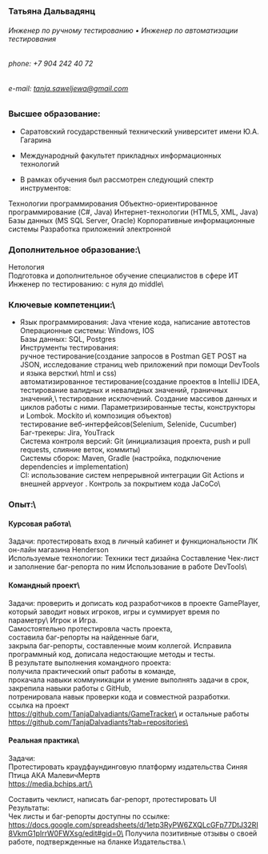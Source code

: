 ### Татьяна Дальвадянц 
###### Инженер по ручному тестированию • Инженер по автоматизации тестирования 
###### phone: +7 904 242 40 72 
###### e-mail: tanja.saweljewa@gmail.com 


### Высшее образование:
* Саратовский государственный технический университет имени Ю.А. Гагарина
* Международный факультет прикладных информационных технологий

* В рамках обучения был рассмотрен следующий спектр инструментов:

Технологии программирования
Объектно-ориентированное программирование (C#, Java)
Интернет-технологии (HTML5, XML, Java)
Базы данных (MS SQL Server, Oracle)
Корпоративные информационные системы
Разработка приложений электронной

### Дополнительное образование:\
Нетология\
Подготовка и дополнительное обучение специалистов в сфере ИТ\
Инженер по тестированию: с нуля до middle\


### Ключевые компетенции:\

* Язык программирования: Java чтение кода, написание автотестов\
Операционные системы: Windows,  IOS \
Базы данных: SQL,  Postgres\
Инструменты тестирования:\
ручное тестирование(создание запросов в Postman  GET POST на JSON, исследование страниц web приложений при помощи DevTools и языка верстки\ html и css)\
автоматизированное тестирование(создание проектов в IntelliJ IDEA, тестирование валидных и невалидных значений, граничных значений,\ тестирование исключений. Создание массивов данных и циклов работы с ними. Параметризированные тесты, конструкторы и Lombok. Mockito и\ композиция объектов)\
тестирование веб-интерфейсов(Selenium, Selenide, Cucumber)\
Баг-трекеры:  Jira, YouTrack\
Система контроля версий: Git (инициализация проекта, push и pull  requests, слияние веток,  коммиты)\
Cистемы сборок: Maven, Gradle (настройка, подключение dependencies и implementation)\
CI: использование систем непрерывной интеграции Git Actions  и внешней appveyor . Контроль за покрытием кода JaCoCo\

### Опыт:\

#### Курсовая работа\
Задачи: протестировать вход в личный кабинет  и функциональности ЛК он-лайн магазина Henderson\
Используемые технологии: Техники тест дизайна Составление Чек-лист  и заполнение баг-репорта по ним Использование в работе DevTools\

#### Командный проект\
Задачи: проверить  и дописать код разработчиков в проекте GamePlayer, который заводит новых игроков, игры и суммирует время по параметру\ Игрок и Игра.\
Самостоятельно протестировла часть проекта,\
составила баг-репорты на найденные баги,\
закрыла баг-репорты, составленные моим коллегой.  Исправила программный код, дописала недостающие методы и тесты.\
В результате выполнения командного проекта:\
получила практический опыт работы в команде,\
прокачала навыки коммуникации и умение выполнять задачи в срок,\
закрепила навыки работы с GitHub,\
потренировала навык проверки кода и совместной разработки.\
ссылка на проект\
https://github.com/TanjaDalvadiants/GameTracker\
и остальные работы\
https://github.com/TanjaDalvadiants?tab=repositories\

#### Реальная практика\
Задачи:\
Протестировать краудфаундинговую платформу издательства Синяя Птица АКА МалевичМертв\
https://media.bchips.art/\

Составить чеклист, написать баг-репорт, протестировать UI\
Результаты:\
Чек листы и баг-репорты доступны по ссылке:\
https://docs.google.com/spreadsheets/d/1etp3RyPW6ZXQLcGFp77DtJ32RI8VkmG1pIrrW0FWXsg/edit#gid=0\
Получила позитивные отзывы о своей работе, подтвержденные на бланке Издательства.\
